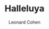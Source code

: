 ---
layout: post
title: Halleluya
author: Leonard Cohen
language: "Français"
image:
  artist: leonard-cohen.png
---